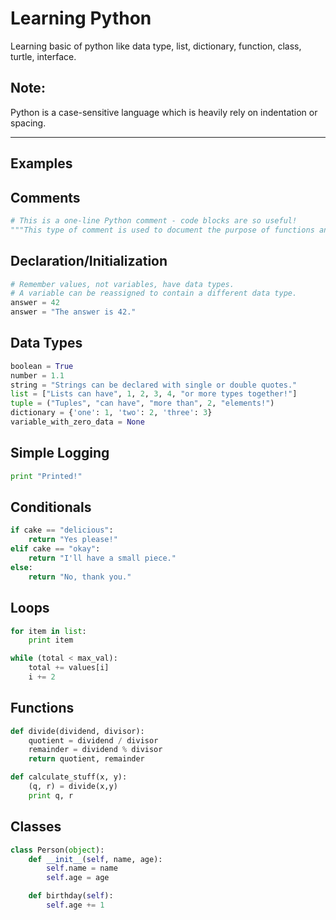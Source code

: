 # Learning Python
Learning basic of python like data type, list, dictionary, function, class, turtle, interface.

## Note:
Python is a case-sensitive language which is heavily rely on indentation or spacing.

---
## Examples
## Comments
```python
# This is a one-line Python comment - code blocks are so useful!
"""This type of comment is used to document the purpose of functions and classes."""
```

## Declaration/Initialization
```python
# Remember values, not variables, have data types.
# A variable can be reassigned to contain a different data type.
answer = 42
answer = "The answer is 42."
```

## Data Types
```python
boolean = True
number = 1.1
string = "Strings can be declared with single or double quotes."
list = ["Lists can have", 1, 2, 3, 4, "or more types together!"]
tuple = ("Tuples", "can have", "more than", 2, "elements!")
dictionary = {'one': 1, 'two': 2, 'three': 3}
variable_with_zero_data = None
```

## Simple Logging
```python
print "Printed!"
```

## Conditionals
```python
if cake == "delicious":
    return "Yes please!"
elif cake == "okay":
    return "I'll have a small piece."
else:
    return "No, thank you."
```

## Loops
```python
for item in list:
    print item

while (total < max_val):
    total += values[i]
    i += 2
```

## Functions
```python
def divide(dividend, divisor):
    quotient = dividend / divisor
    remainder = dividend % divisor
    return quotient, remainder

def calculate_stuff(x, y):
    (q, r) = divide(x,y)
    print q, r
```

## Classes
```python
class Person(object):
    def __init__(self, name, age):
        self.name = name
        self.age = age 

    def birthday(self):
        self.age += 1
```
